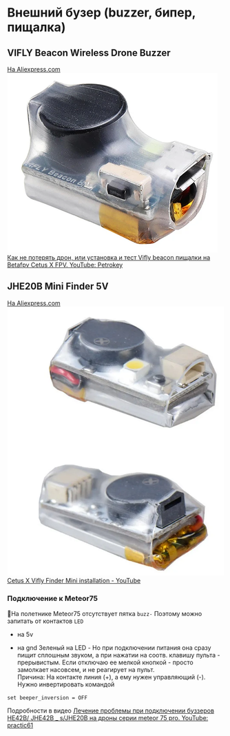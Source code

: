 # Внешний бузер (buzzer, бипер, пищалка)

## VIFLY Beacon Wireless Drone Buzzer
[На Aliexpress.com](https://aliexpress.com/item/4000645203533.html)  
![](Buzzer_ViflyBeacon.png)  
[Как не потерять дрон, или установка и тест Vifly beacon пищалки на Betafpv Cetus X FPV. YouTube: Petrokey](https://www.youtube.com/watch?v=jTDNMKAEFCI)

## JHE20B Mini Finder 5V 
[На Aliexpress.com](https://aliexpress.com/item/1005004901077071.html)  
![](Buzzer_JHE42B.png)  
[Cetus X Vifly Finder Mini installation - YouTube](https://www.youtube.com/shorts/3XbDSjdwDVc)  

### Подключение к Meteor75
На полетнике Meteor75 отсутствует пятка `buzz-`
Поэтому можно запитать от контактов `LED`
+ на 5v
- на gnd
Зеленый на LED -
Но при подключении питания она сразу пищит сплошным звуком, а при нажатии на соотв. клавишу пульта - прерывистым. Если отключаю ее мелкой кнопкой - просто замолкает насовсем, и не реагирует на пульт.  
Причина: На контакте линия (+), а ему нужен управляющий (-).  
Нужно инвертировать командой
```
set beeper_inversion = OFF
```
Подробности в видео [Лечение проблемы при подключении буззеров HE42B/ JHE42B _ s/JHE20B на дроны серии meteor 75 pro. YouTube: practic61](https://www.youtube.com/watch?v=kq6BvsVIpjo)

